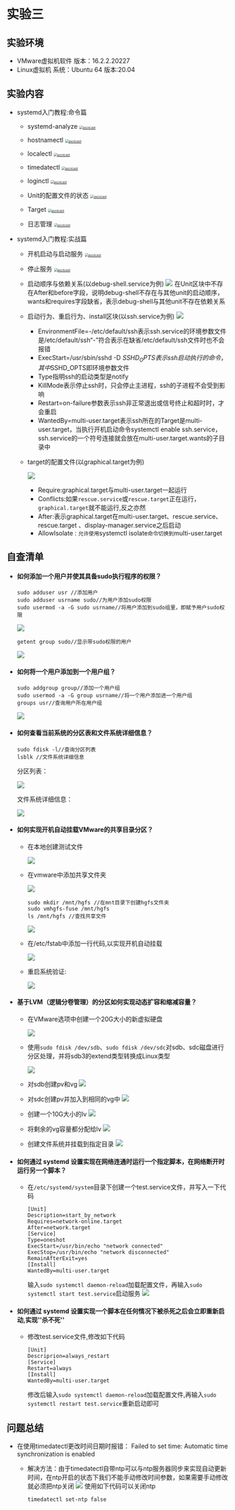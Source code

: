 # 实验三

## 实验环境

* VMware虚拟机软件 版本：16.2.2.20227
* Linux虚拟机 系统：Ubuntu 64 版本:20.04

## 实验内容

* systemd入门教程:命令篇
  * systemd-analyze
    [<img src="https://asciinema.org/a/EN7NbHIbiZMsFuwAm4kcp1nCY.svg" alt="asciicast" style="zoom:50%;" />](https://asciinema.org/a/EN7NbHIbiZMsFuwAm4kcp1nCY)
    
  * hostnamectl
     [<img src="https://asciinema.org/a/lTbxHvpiS5gbDcoYEVapBwcmu.svg" alt="asciicast" style="zoom:50%;" />](https://asciinema.org/a/lTbxHvpiS5gbDcoYEVapBwcmu)
     
  * localectl
    [<img src="https://asciinema.org/a/BTLzfjVKWmnNtj8MJ9vj7AIj8.svg" alt="asciicast" style="zoom:50%;" />](https://asciinema.org/a/BTLzfjVKWmnNtj8MJ9vj7AIj8)
    
  * timedatectl
     [<img src="https://asciinema.org/a/o9z9K3cgNjRWwXTf5NsLE7kpE.svg" alt="asciicast" style="zoom:50%;" />](https://asciinema.org/a/o9z9K3cgNjRWwXTf5NsLE7kpE)
  
  * loginctl
     [<img src="https://asciinema.org/a/zYDDFjCchrvSqzjRgwMlD02EQ.svg" alt="asciicast" style="zoom:50%;" />](https://asciinema.org/a/zYDDFjCchrvSqzjRgwMlD02EQ)
  
  * Unit的配置文件的状态
     [<img src="https://asciinema.org/a/diidQjguvqIs8qgh0dLwVuccU.svg" alt="asciicast" style="zoom:50%;" />](https://asciinema.org/a/diidQjguvqIs8qgh0dLwVuccU)
  
  * Target
     [<img src="https://asciinema.org/a/gHPeOnTdGVyVpePeGcLkEkjjh.svg" alt="asciicast" style="zoom:50%;" />](https://asciinema.org/a/gHPeOnTdGVyVpePeGcLkEkjjh)
  
  * 日志管理
     [<img src="https://asciinema.org/a/SQQcP8zMeXpupTH7cyRy0ybvY.svg" alt="asciicast" style="zoom:50%;" />](https://asciinema.org/a/SQQcP8zMeXpupTH7cyRy0ybvY)
  
     
  
* systemd入门教程:实战篇

  * 开机启动与启动服务
    [<img src="https://asciinema.org/a/4lo570uiQoGuWz3NKLKT1CyMU.svg" alt="asciicast" style="zoom:50%;" />](https://asciinema.org/a/4lo570uiQoGuWz3NKLKT1CyMU)

  * 停止服务
    [<img src="https://asciinema.org/a/b3uqPpZYEBkOHUVBoL6k6zBEa.svg" alt="asciicast" style="zoom:50%;" />](https://asciinema.org/a/b3uqPpZYEBkOHUVBoL6k6zBEa)

  * 启动顺序与依赖关系(以debug-shell.service为例)
    ![](.\IMG\unit_debug-shell_conf.png)
    在Unit区块中不存在After和before字段，说明debug-shell不存在与其他unit的启动顺序，wants和requires字段缺省，表示debug-shell与其他unit不存在依赖关系

  * 启动行为、重启行为、install区块(以ssh.service为例)
    ![](./IMG/unit_ssh_conf.png)

    * EnvironmentFile=-/etc/default/ssh表示ssh.service的环境参数文件是/etc/default/ssh“-”符合表示在缺省/etc/default/ssh文件时也不会报错
    * ExecStart=/usr/sbin/sshd -D $SSHD_OPTS表示ssh启动执行的命令，其中$SSHD_OPTS即环境参数文件
    * Type指明ssh的启动类型是notify
    * KillMode表示停止ssh时，只会停止主进程，ssh的子进程不会受到影响
    * Restart=on-failure参数表示ssh非正常退出或信号终止和超时时，才会重启
    * WantedBy=multi-user.target表示ssh所在的Target是multi-user.target，当执行开机启动命令systemctl enable ssh.service，ssh.service的一个符号连接就会放在multi-user.target.wants的子目录中

  * target的配置文件(以graphical.target为例)

    ![](./IMG/graphical_target_conf.png)

    * Require:graphical.target与multi-user.target一起运行
    * Conflicts:如果`rescue.service`或`rescue.target`正在运行，`graphical.target`就不能运行,反之亦然
    * After:表示graphical.target在multi-user.target、rescue.service、rescue.target 、display-manager.service之后启动
    * AllowIsolate`：允许使用`systemctl isolate`命令切换到`multi-user.target


## 自查清单

* #### 如何添加一个用户并使其具备sudo执行程序的权限？

  ```
  sudo adduser usr //添加用户
  sudo adduser usrname sudo//为用户添加sudo权限
  sudo usermod -a -G sudo usrname//将用户添加到sudo组里，即赋予用户sudo权限
  ```

  ![](./IMG/check_list/adduser.png)

  ```
  getent group sudo//显示带sudo权限的用户
  ```

  ![](.\IMG\check_list\check_if_sudo.png)

* #### 如何将一个用户添加到一个用户组？

  ```
  sudo addgroup group//添加一个用户组
  sudo usermod -a -G group usrname//将一个用户添加进一个用户组
  groups usr//查询用户所在用户组
  ```

  ![](.\IMG\check_list\add_group.png)

* #### 如何查看当前系统的分区表和文件系统详细信息？

  ```
  sudo fdisk -l//查询分区列表
  lsblk //文件系统详细信息
  ```

  分区列表：

  ![](.\IMG\check_list\fdisk.png)

  文件系统详细信息：

  ![](.\IMG\check_list\lsblk.png)

* #### 如何实现开机自动挂载VMware的共享目录分区？

  * 在本地创建测试文件

    ![](.\IMG\check_list\local_test.png)

  * 在vmware中添加共享文件夹

    ![](C:\Users\14377\Desktop\学习\linux\2022-linux-public-KarsaSRBG\chap0x03\IMG\check_list\vmware_setting.png)

    ```
    sudo mkdir /mnt/hgfs //在mnt目录下创建hgfs文件夹
    sudo vmhgfs-fuse /mnt/hgfs
    ls /mnt/hgfs //查找共享文件
    ```

    ![](.\IMG\check_list\share_to_ubuntu.png)

  * 在/etc/fstab中添加一行代码,以实现开机自动挂载

    ![](C:\Users\14377\Desktop\学习\linux\2022-linux-public-KarsaSRBG\chap0x03\IMG\check_list\modify_fstab.png)

  * 重启系统验证:

    ![](C:\Users\14377\Desktop\学习\linux\2022-linux-public-KarsaSRBG\chap0x03\IMG\check_list\check_mount.png)

* #### 基于LVM（逻辑分卷管理）的分区如何实现动态扩容和缩减容量？

  * 在VMware选项中创建一个20G大小的新虚拟硬盘

    ![](.\IMG\check_list\new_disk.png)

  * 使用`sudo fdisk /dev/sdb`、`sudo fdisk /dev/sdc`对sdb、sdc磁盘进行分区处理，并将sdb3的extend类型转换成Linux类型

    ![](C:\Users\14377\Desktop\学习\linux\2022-linux-public-KarsaSRBG\chap0x03\IMG\check_list\partition_disk.png)

  * 对sdb创建pv和vg
    ![](C:\Users\14377\Desktop\学习\linux\2022-linux-public-KarsaSRBG\chap0x03\IMG\check_list\sdb_pv_vg.png)

  * 对sdc创建pv并加入到相同的vg中
    ![](C:\Users\14377\Desktop\学习\linux\2022-linux-public-KarsaSRBG\chap0x03\IMG\check_list\sdc_pv_vg.png)

  * 创建一个10G大小的lv
    ![](C:\Users\14377\Desktop\学习\linux\2022-linux-public-KarsaSRBG\chap0x03\IMG\check_list\lv_create_10G.png)

  * 将剩余的vg容量都分配给lv
    ![](C:\Users\14377\Desktop\学习\linux\2022-linux-public-KarsaSRBG\chap0x03\IMG\check_list\lv_create_100%free.png)

  * 创建文件系统并挂载到指定目录
    ![](C:\Users\14377\Desktop\学习\linux\2022-linux-public-KarsaSRBG\chap0x03\IMG\check_list\mount_lv.png)

* #### 如何通过 systemd 设置实现在网络连通时运行一个指定脚本，在网络断开时运行另一个脚本？

  * 在`/etc/systemd/system`目录下创建一个test.service文件，并写入一下代码

    ```
    [Unit]
    Description=start_by_network
    Requires=network-online.target
    After=network.target
    [Service]
    Type=oneshot
    ExecStart=/usr/bin/echo "network connected"
    ExecStop=/usr/bin/echo "network disconnected"
    RemainAfterExit=yes
    [Install]
    WantedBy=multi-user.target
    ```

    输入`sudo systemctl daemon-reload`加载配置文件，再输入`sudo systemctl start test.service`启动服务
    ![](C:\Users\14377\Desktop\学习\linux\2022-linux-public-KarsaSRBG\chap0x03\IMG\check_list\networkTest_status.png)

    

* #### 如何通过 systemd 设置实现一个脚本在任何情况下被杀死之后会立即重新启动,实现''杀不死''

  * 修改test.service文件,修改如下代码

    ```
    [Unit]
    Descriprion=always_restart
    [Service]
    Restart=always
    [Install]
    WantedBy=multi-user.target
    ```

    修改后输入`sudo systemctl daemon-reload`加载配置文件,再输入`sudo systemctl restart test.service`重新启动即可

## 问题总结



* 在使用timedatectl更改时间日期时报错：
  Failed to set time: Automatic time synchronization is enabled
  
  * 解决方法：由于timedatectl自带ntp可以与ntp服务器同步来实现自动更新时间，在ntp开启的状态下我们不能手动修改时间参数，如果需要手动修改就必须把ntp关闭
    ![](./IMG/solution_timedatectl.png)
    使用如下代码可以关闭ntp
  
    ```
    timedatectl set-ntp false
    ```

